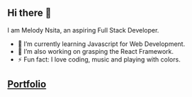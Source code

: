 ## Hi there 👋

I am Melody Nsita, an aspiring Full Stack Developer.

- 🌱 I’m currently learning Javascript for Web Development.
- 🔭 I’m also working on grasping the React Framework.
- ⚡ Fun fact: I love coding, music and playing with colors.

## [Portfolio](https://melodiean.herokuapp.com/)


